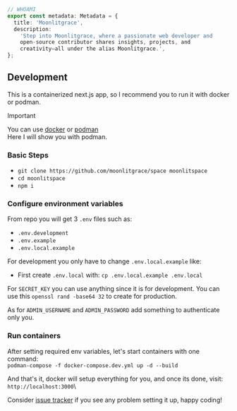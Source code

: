 ```ts
// WHOAMI
export const metadata: Metadata = {
  title: 'Moonlitgrace',
  description:
    'Step into Moonlitgrace, where a passionate web developer and
    open-source contributor shares insights, projects, and
    creativity—all under the alias Moonlitgrace.',
};
```

## Development

This is a containerized next.js app, so I recommend you to run it with docker or podman.

> [!IMPORTANT]
> You can use [docker](https://www.docker.com/) or [podman](https://podman.io/)\
> Here I will show you with podman.

### Basic Steps

* `git clone https://github.com/moonlitgrace/space moonlitspace`
* `cd moonlitspace`
* `npm i`

### Configure environment variables

From repo you will get 3 `.env` files such as:
* `.env.development`
* `.env.example`
* `.env.local.example`

For development you only have to change `.env.local.example` like:
* First create `.env.local` with:
  `cp .env.local.example .env.local`

For `SECRET_KEY` you can use anything since it is for development. You can use this `openssl rand -base64 32` to create for production.

As for `ADMIN_USERNAME` and `ADMIN_PASSWORD` add something to authenticate only you.

### Run containers

After setting required env variables, let's start containers with one command:\
`podman-compose -f docker-compose.dev.yml up -d --build`

And that's it, docker will setup everything for you, and once its done, visit: `http://localhost:3000`\

Consider [issue tracker](https://github.com/moonlitgrace/space/issues) if you see any problem setting it up, happy coding!
